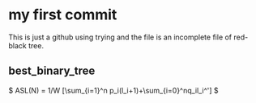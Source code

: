 # my first commit

This is just a github using trying and the file is an incomplete file of red-black tree.

## best_binary_tree

$
ASL(N) = 1/W [\sum_{i=1}^n p_i(l_i+1)+\sum_{i=0}^nq_il_i^']
$

